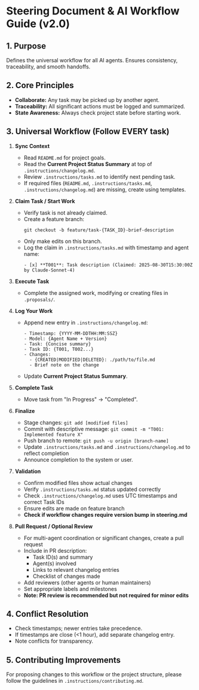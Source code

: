 # Steering Document & AI Workflow Guide (v2.0)

## 1. Purpose
Defines the universal workflow for all AI agents. Ensures consistency, traceability, and smooth handoffs.

## 2. Core Principles
- **Collaborate:** Any task may be picked up by another agent.
- **Traceability:** All significant actions must be logged and summarized.
- **State Awareness:** Always check project state before starting work.

## 3. Universal Workflow (Follow EVERY task)

1. **Sync Context**
   - Read `README.md` for project goals.
   - Read the **Current Project Status Summary** at top of `.instructions/changelog.md`.
   - Review `.instructions/tasks.md` to identify next pending task.
   - If required files (`README.md`, `.instructions/tasks.md`, `.instructions/changelog.md`) are missing, create using templates.

2. **Claim Task / Start Work**
   - Verify task is not already claimed.
   - Create a feature branch:
     ```
     git checkout -b feature/task-{TASK_ID}-brief-description
     ```
   - Only make edits on this branch.
   - Log the claim in `.instructions/tasks.md` with timestamp and agent name:
     ```
     - [x] **T001**: Task description (Claimed: 2025-08-30T15:30:00Z by Claude-Sonnet-4)
     ```

3. **Execute Task**
   - Complete the assigned work, modifying or creating files in `.proposals/`.

4. **Log Your Work**
   - Append new entry in `.instructions/changelog.md`:
     ```
     - Timestamp: {YYYY-MM-DDTHH:MM:SSZ}
     - Model: {Agent Name + Version}
     - Task: {Concise summary}
     - Task ID: {T001, T002...}
     - Changes:
       - {CREATED|MODIFIED|DELETED}: ./path/to/file.md
       - Brief note on the change
     ```
   - Update **Current Project Status Summary**.

5. **Complete Task**
   - Move task from "In Progress" → "Completed".

6. **Finalize**
   - Stage changes: `git add [modified files]`
   - Commit with descriptive message: `git commit -m "T001: Implemented feature X"`
   - Push branch to remote: `git push -u origin [branch-name]`
   - Update `.instructions/tasks.md` and `.instructions/changelog.md` to reflect completion
   - Announce completion to the system or user.

7. **Validation**
   - Confirm modified files show actual changes
   - Verify `.instructions/tasks.md` status updated correctly
   - Check `.instructions/changelog.md` uses UTC timestamps and correct Task IDs
   - Ensure edits are made on feature branch
   - **Check if workflow changes require version bump in steering.md**

8. **Pull Request / Optional Review**
   - For multi-agent coordination or significant changes, create a pull request
   - Include in PR description:
     - Task ID(s) and summary
     - Agent(s) involved  
     - Links to relevant changelog entries
     - Checklist of changes made
   - Add reviewers (other agents or human maintainers)
   - Set appropriate labels and milestones
   - **Note: PR review is recommended but not required for minor edits**


## 4. Conflict Resolution
- Check timestamps; newer entries take precedence.
- If timestamps are close (<1 hour), add separate changelog entry.
- Note conflicts for transparency.

## 5. Contributing Improvements
For proposing changes to this workflow or the project structure, please follow the guidelines in `.instructions/contributing.md`.


